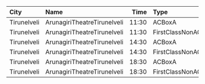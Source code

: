 | City        | Name                        |  Time | Type            | Price | Capacity | Booked |
| :---------- | :-------------------------- | ----: | :-------------- | ----: | -------: | -----: |
| Tirunelveli | ArunagiriTheatreTirunelveli | 11:30 | ACBoxA          |  130₹ |       35 |     16 |
| Tirunelveli | ArunagiriTheatreTirunelveli | 11:30 | FirstClassNonAC |  100₹ |      534 |    270 |
| Tirunelveli | ArunagiriTheatreTirunelveli | 14:30 | ACBoxA          |  130₹ |       35 |     16 |
| Tirunelveli | ArunagiriTheatreTirunelveli | 14:30 | FirstClassNonAC |  100₹ |      534 |    270 |
| Tirunelveli | ArunagiriTheatreTirunelveli | 18:30 | ACBoxA          |  130₹ |       35 |     16 |
| Tirunelveli | ArunagiriTheatreTirunelveli | 18:30 | FirstClassNonAC |  100₹ |      534 |    270 |